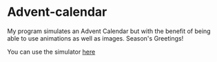 # Advent-calendar

My program simulates an Advent Calendar but with the benefit of being able to use animations as well as images. Season's Greetings!

You can use the simulator [here](https://dfllinton.github.io/Monty-Hall-Problem/)

